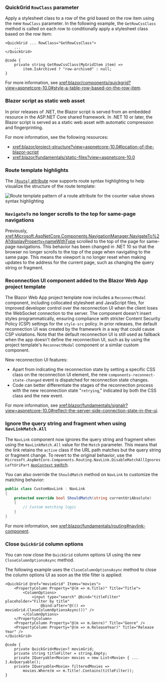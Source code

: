 ### QuickGrid `RowClass` parameter

Apply a stylesheet class to a row of the grid based on the row item using the new `RowClass` parameter. In the following example, the `GetRowCssClass` method is called on each row to conditionally apply a stylesheet class based on the row item:

```razor
<QuickGrid ... RowClass="GetRowCssClass">
    ...
</QuickGrid>

@code {
    private string GetRowCssClass(MyGridItem item) =>
        item.IsArchived ? "row-archived" : null;
}
```

For more information, see <xref:blazor/components/quickgrid?view=aspnetcore-10.0#style-a-table-row-based-on-the-row-item>.

### Blazor script as static web asset

In prior releases of .NET, the Blazor script is served from an embedded resource in the ASP.NET Core shared framework. In .NET 10 or later, the Blazor script is served as a static web asset with automatic compression and fingerprinting.

For more information, see the following resources:
  
* <xref:blazor/project-structure?view=aspnetcore-10.0#location-of-the-blazor-script>
* <xref:blazor/fundamentals/static-files?view=aspnetcore-10.0>

### Route template highlights

The [`[Route]` attribute](xref:Microsoft.AspNetCore.Components.RouteAttribute) now supports route syntax highlighting to help visualize the structure of the route template:

![Route template pattern of a route attribute for the counter value shows syntax highlighting](~/release-notes/aspnetcore-10/_static/route-template-highlighting.png)

### `NavigateTo` no longer scrolls to the top for same-page navigations

Previously, <xref:Microsoft.AspNetCore.Components.NavigationManager.NavigateTo%2A?displayProperty=nameWithType> scrolled to the top of the page for same-page navigations. This behavior has been changed in .NET 10 so that the browser no longer scrolls to the top of the page when navigating to the same page. This means the viewport is no longer reset when making updates to the address for the current page, such as changing the query string or fragment.

### Reconnection UI component added to the Blazor Web App project template

The Blazor Web App project template now includes a `ReconnectModal` component, including collocated stylesheet and JavaScript files, for improved developer control over the reconnection UI when the client loses the WebSocket connection to the server. The component doesn't insert styles programmatically, ensuring compliance with stricter Content Security Policy (CSP) settings for the `style-src` policy. In prior releases, the default reconnection UI was created by the framework in a way that could cause CSP violations. Note that the default reconnection UI is still used as fallback when the app doesn't define the reconnection UI, such as by using the project template's `ReconnectModal` component or a similar custom component.

New reconnection UI features:

* Apart from indicating the reconnection state by setting a specific CSS class on the reconnection UI element, the new `components-reconnect-state-changed` event is dispatched for reconnection state changes.
* Code can better differentiate the stages of the reconnection process with the new reconnection state "`retrying`," indicated by both the CSS class and the new event.

For more information, see <xref:blazor/fundamentals/signalr?view=aspnetcore-10.0#reflect-the-server-side-connection-state-in-the-ui>.

### Ignore the query string and fragment when using `NavLinkMatch.All`

The `NavLink` component now ignores the query string and fragment when using the `NavLinkMatch.All` value for the `Match` parameter. This means that the link retains the `active` class if the URL path matches but the query string or fragment change. To revert to the original behavior, use the `Microsoft.AspNetCore.Components.Routing.NavLink.DisableMatchAllIgnoresLeftUriPart` [`AppContext` switch](/dotnet/fundamentals/runtime-libraries/system-appcontext).

You can also override the `ShouldMatch` method on `NavLink` to customize the matching behavior:

```csharp
public class CustomNavLink : NavLink
{
    protected override bool ShouldMatch(string currentUriAbsolute)
    {
        // Custom matching logic
    }
}
```

For more information, see <xref:blazor/fundamentals/routing#navlink-component>.

### Close `QuickGrid` column options

You can now close the `QuickGrid` column options UI using the new `CloseColumnOptionsAsync` method.

The following example uses the `CloseColumnOptionsAsync` method to close the column options UI as soon as the title filter is applied:

```razor
<QuickGrid @ref="movieGrid" Items="movies">
    <PropertyColumn Property="@(m => m.Title)" Title="Title">
        <ColumnOptions>
            <input type="search" @bind="titleFilter" placeholder="Filter by title" 
                @bind:after="@(() => movieGrid.CloseColumnOptionsAsync())" />
        </ColumnOptions>
    </PropertyColumn>
    <PropertyColumn Property="@(m => m.Genre)" Title="Genre" />
    <PropertyColumn Property="@(m => m.ReleaseYear)" Title="Release Year" />
</QuickGrid>

@code {
    private QuickGrid<Movie>? movieGrid;
    private string titleFilter = string.Empty;
    private IQueryable<Movie> movies = new List<Movie> { ... }.AsQueryable();
    private IQueryable<Movie> filteredMovies => 
        movies.Where(m => m.Title!.Contains(titleFilter));
}
```

<!-- PREVIEW 3 ..... NOTE CONTENT CHANGE FOR `<WasmEnableStreamingResponse>` BELOW!!!!!

### Response streaming is opt-in and how to opt-out

In prior Blazor releases, response streaming for <xref:System.Net.Http.HttpClient> requests was opt-in. Now, response streaming is enabled by default.

This is a breaking change because calling <xref:System.Net.Http.HttpContent.ReadAsStreamAsync%2A?displayProperty=nameWithType> for an <xref:System.Net.Http.HttpResponseMessage.Content%2A?displayProperty=nameWithType> (`response.Content.ReadAsStreamAsync()`) returns a `BrowserHttpReadStream` and no longer a <xref:System.IO.MemoryStream>. `BrowserHttpReadStream` doesn't support synchronous operations, such as `Stream.Read(Span<Byte>)`. If your code uses synchronous operations, you can opt-out of response streaming or copy the <xref:System.IO.Stream> into a <xref:System.IO.MemoryStream> yourself.

DON'T USE (comment out) ..............

To opt-out of response streaming globally, use either of the following approaches:

* Add the `<WasmEnableStreamingResponse>` property to the project file with a value of `false`:
  
  ```xml
  <WasmEnableStreamingResponse>false</WasmEnableStreamingResponse>
  ```

* Set the `DOTNET_WASM_ENABLE_STREAMING_RESPONSE` environment variable to `false` or `0`.

..................... UNTIL https://github.com/dotnet/runtime/issues/97449 IS RESOLVED AND RELEASED.

To opt-out of response streaming globally, set the `DOTNET_WASM_ENABLE_STREAMING_RESPONSE` environment variable to `false` or `0`.

To opt-out of response streaming for an individual request, set <xref:Microsoft.AspNetCore.Components.WebAssembly.Http.WebAssemblyHttpRequestMessageExtensions.SetBrowserResponseStreamingEnabled%2A> to `false` on the <xref:System.Net.Http.HttpRequestMessage> (`requestMessage` in the following example):

```csharp
requestMessage.SetBrowserResponseStreamingEnabled(false);
```

For more information, see [`HttpClient` and `HttpRequestMessage` with Fetch API request options (*Call web API* article)](xref:blazor/call-web-api?view=aspnetcore-10.0#httpclient-and-httprequestmessage-with-fetch-api-request-options).

XXXXXXXXXXXXXXXXXXXX CHANGE EARLIER COVERAGE XXXXXXXXXXXXXXXXXXXX

In the "Ignore the query string and fragment when using `NavLinkMatch.All`" section, change 
`DisableMatchAllIgnoresLeftUriPart` to `EnableMatchAllForQueryStringAndFragmentSwitchKey` 
set to `true`.

Also make this change in the *Routing* article at Line 1633.

XXXXXXXXXXXXXXXXXXXXXXXXXXXXXXXXXXXXXXXXXXXXXXXXXXXXXXXXXXXXXXXXX

-->
